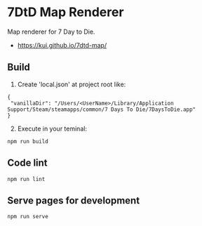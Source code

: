 # 7DtD Map Renderer

Map renderer for 7 Day to Die.

- https://kui.github.io/7dtd-map/

## Build

1. Create 'local.json' at project root like:

```
{
 "vanillaDir": "/Users/<UserName>/Library/Application Support/Steam/steamapps/common/7 Days To Die/7DaysToDie.app"
}
```

2. Execute in your teminal:

```
npm run build
```

## Code lint

```
npm run lint
```

## Serve pages for development

```
npm run serve
```
